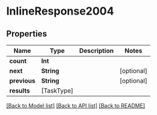 # InlineResponse2004

## Properties

Name | Type | Description | Notes
------------ | ------------- | ------------- | -------------
**count** | **Int** |  | 
**next** | **String** |  | [optional] 
**previous** | **String** |  | [optional] 
**results** | [TaskType] |  | 

[[Back to Model list]](../#documentation-for-models) [[Back to API list]](../#documentation-for-api-endpoints) [[Back to README]](../)


